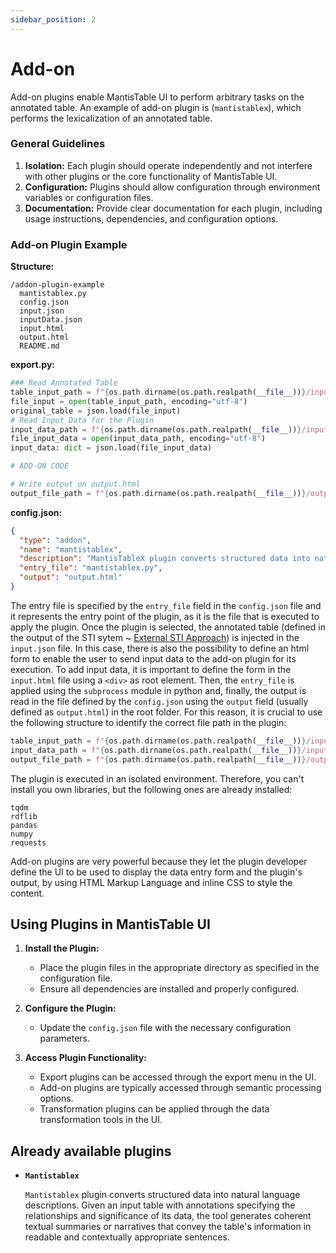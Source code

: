 ```yaml
---
sidebar_position: 2
---
```


# Add-on

Add-on plugins enable MantisTable UI to perform arbitrary tasks on the annotated table. An example of add-on plugin is (`mantistablex`), which performs the lexicalization of an annotated table.

### General Guidelines

1. **Isolation:** Each plugin should operate independently and not interfere with other plugins or the core functionality of MantisTable UI.
2. **Configuration:** Plugins should allow configuration through environment variables or configuration files.
3. **Documentation:** Provide clear documentation for each plugin, including usage instructions, dependencies, and configuration options.

### Add-on Plugin Example

**Structure:**

```
/addon-plugin-example
  mantistablex.py
  config.json
  input.json
  inputData.json
  input.html
  output.html
  README.md
```

**export.py:**

```python
### Read Annotated Table
table_input_path = f"{os.path.dirname(os.path.realpath(__file__))}/input.json"
file_input = open(table_input_path, encoding="utf-8")
original_table = json.load(file_input)
# Read Input Data for the Plugin
input_data_path = f"{os.path.dirname(os.path.realpath(__file__))}/inputData.json"
file_input_data = open(input_data_path, encoding="utf-8")
input_data: dict = json.load(file_input_data)

# ADD-ON CODE

# Write output on output.html
output_file_path = f"{os.path.dirname(os.path.realpath(__file__))}/output.html"
```

**config.json:**

```json
{
  "type": "addon",
  "name": "mantistablex",
  "description": "MantisTableX plugin converts structured data into natural language descriptions. Given an input table with annotations specifying the relationships and significance of its data, the tool generates coherent textual summaries or narratives that convey the table's information in readable and contextually appropriate sentences.",
  "entry_file": "mantistablex.py",
  "output": "output.html"
}
```

The entry file is specified by the `entry_file` field in the `config.json` file and it represents the entry point of the plugin, as it is the file that is executed to apply the plugin. Once the plugin is selected, the annotated table (defined in the output of the STI sytem ~ [External STI Approach](/docs/sti/external-sti-approach)) is injected in the `input.json` file. In this case, there is also the possibility to define an html form to enable the user to send input data to the add-on plugin for its execution. To add input data, it is important to define the form in the `input.html` file using a `<div>` as root element. Then, the `entry_file` is applied using the `subprocess` module in python and, finally, the output is read in the file defined by the `config.json` using the `output` field (usually defined as `output.html`) in the root folder. For this reason, it is crucial to use the following structure to identify the correct file path in the plugin:

```python
table_input_path = f"{os.path.dirname(os.path.realpath(__file__))}/input.json" # input table
input_data_path = f"{os.path.dirname(os.path.realpath(__file__))}/inputData.json" # input data
output_file_path = f"{os.path.dirname(os.path.realpath(__file__))}/output.html" # output html
```

The plugin is executed in an isolated environment. Therefore, you can't install you own libraries, but the following ones are already installed:

```
tqdm
rdflib
pandas
numpy
requests
```

Add-on plugins are very powerful because they let the plugin developer define the UI to be used to display the data entry form and the plugin's output, by using HTML Markup Language and inline CSS to style the content.

## Using Plugins in MantisTable UI

1. **Install the Plugin:**

   - Place the plugin files in the appropriate directory as specified in the configuration file.
   - Ensure all dependencies are installed and properly configured.

2. **Configure the Plugin:**

   - Update the `config.json` file with the necessary configuration parameters.

3. **Access Plugin Functionality:**
   - Export plugins can be accessed through the export menu in the UI.
   - Add-on plugins are typically accessed through semantic processing options.
   - Transformation plugins can be applied through the data transformation tools in the UI.

## Already available plugins

- **`Mantistablex`**

  `Mantistablex` plugin converts structured data into natural language descriptions. Given an input table with annotations specifying the relationships and significance of its data, the tool generates coherent textual summaries or narratives that convey the table's information in readable and contextually appropriate sentences.
